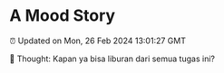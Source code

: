 # A Mood Story

⏰ Updated on Mon, 26 Feb 2024 13:01:27 GMT

💭 Thought: Kapan ya bisa liburan dari semua tugas ini?

